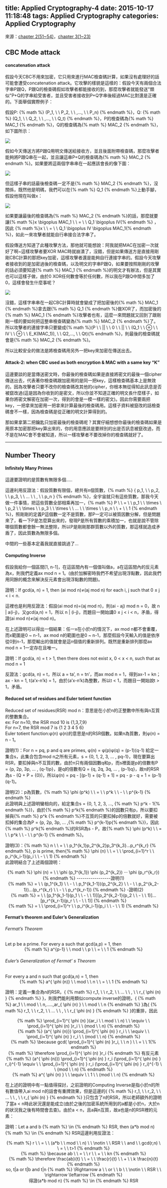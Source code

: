 title: Applied Cryptography-4
date: 2015-10-17 11:18:48
tags: Applied Cryptography
categories: Applied Cryptography
---
來源：[chapter 2(51~54)](http://eastl.github.io/papers/Chapter2.pdf)，[chapter 3(1~23)](http://staff.csie.ncu.edu.tw/yensm/lecture/Cryptography/Chapter-3%20Number%20Theory.pdf)

<h2> CBC Mode attack </h2>

<h4> concatenation attack  </h4>
假設今天CBC不用來加密，它只用來進行MAC檢查碼計算，如果沒有處理好的話可能會遭受concatenation attack。它攻擊的樣貌是這樣的：假設今天有兩個合法字串P跟Q，P跟Q的檢查碼假如攻擊者都能接收的到，那麼攻擊者就能發送"類似"P+Q的字串給受害者，並且受害者接收到P+Q字串後經過MAC比對還是正確的。下面舉個實際例子：

假設P: {% math %} (P_1, \ \ P_2, \ \ ,..., \ \ P_n) {% endmath %}，Q: {% math %} (Q_1, \ \ Q_2, \ \ ,..., \ \ Q_t) {% endmath %}，P的檢查碼為{% math %} MAC_1 {% endmath %}，Q的檢查碼為{% math %} MAC_2 {% endmath %}，如下圖所示：

![](/images/CBC_twostring.jpg)

假如今天傳送方將P跟Q用明文傳送給接收方，並且後面附帶檢查碼，那麼攻擊者能夠將P跟Q串在一起，並且讓這串P+Q的檢查碼為{% math %} MAC_2 {% endmath %}。如果要將這兩個字串串在一起應該會長的像下圖：

![](/images/concenation1.jpg)

但這樣子串的話最後檢查碼一定不是{% math %} MAC_2 {% endmath %}，沒關係，既然他是明碼，我們可以在{% math %} Q_1 {% endmath %}上動手腳，假設他現在叫做x：

![](/images/concenation2.jpg)

如果要讓最後的檢查碼為{% math %} MAC_2 {% endmath %}的話，那麼就要讓{% math %}x \bigoplus MAC_1 \ \ = \ \ Q_1 \bigoplus IV{% endmath %} ，因此 {% math %}x \ \ = \ \ Q_1 \bigoplus IV \bigoplus MAC_1{% endmath %}，如此一來攻擊者就能自行串接合法字串了。

假設傳送方知道了此種攻擊方法，那他就可能想說：阿我就把MAC在加密一次就好了啊~這樣攻擊者要XOR MAC時就崩潰了，沒錯，但是如果傳送方是直接用剛剛CBC計算的那把key加密，這樣攻擊者還是能夠自行連接字串的。假設今天攻擊者接收到的是加密過後的檢查碼，以及明文的字串P跟Q，如果要按照剛剛的攻擊的話必須要知道{% math %} MAC_1 {% endmath %}的明文才有辦法，但是其實也可以這樣子做，由於0 XOR任何數會等於任何數，所以我在P跟Q中間多加了0，這樣會發生什麼事呢？

![](/images/concenation3.jpg)

沒錯，這樣字串串在一起CBC計算時就會變成了把加密後的{% math %} MAC_1 {% endmath %}拿去跟{% math %} Q_1 {% endmath %}做XOR了，而加密後的{% math %} MAC_1 {% endmath %}攻擊者也有，這麼一來問題就又回到了跟剛剛一樣的要如何把這整串檢查碼變為{% math %} MAC_2 {% endmath %}了。所以攻擊者的連接字串只要變成{% math %}(P \ \ || \ \ 0 \ \ || \ \ (Q_1 \ \ ⊕ \ \ IV \ \ ⊕ \ \ E_K(MAC_1)), \ \ Q2,…, \ \ Qt){% endmath %}，則最後的檢查碼就會是{% math %} MAC_2 {% endmath %}。

所以比較安全的做法是將檢查碼用另外一把key來加密在傳送出去。

<h4> Attack-2: when CBC used as both encryption & MAC with a same key “K” </h4>
這邊要談的是當傳送密文時，你最後的檢查碼如果是直接將密文的最後一個cipher傳送出去，代表著你檢查碼跟加密用的是同一把key，這樣檢查碼基本上是無效的。因為攻擊者只要不改你的檢查碼改其他的cipher，你根本無從得知此訊息是否被竄改過(這是因為你收到的是密文，所以你並不知道正確的明文長什麼樣子，如果你將密文解密在加密一次，得到的會是一模一樣的密文)。因此你需要兩把key，一把拿來加密用一把拿來計算最後的檢查碼用。這樣子資料被竄改的話檢查碼會不一樣，因為檢查碼是從正確的明文計算得到的。

那如果拿第二把鑰匙只加密最後的檢查碼呢？其實仔細想想你最後的檢查碼如果是用原本加密那把key算出來的，你的用意應該是要辨別的出是否訊息被竄改過，而不是在MAC會不會被知道，所以一樣攻擊者不要改掉你的檢查碼就好了。

<hr>

<h2> Number Theory </h2>

<h4> Infinitely Many Primes </h4>
這邊要證明的是質數有無限多個.....

這邊利用反證法：假設質數有限個，總共有n個質數，{% math %} \{ p_1, \ \ p_2, \ \ p_3, \ \ ... \ \ , \ \ p_n \} {% endmath %}，全宇宙就只有這些質數，那我今天做一件事情，把這些質數全部相乘再加一，{% math %} P \ \ = \ \ p_1 \ \ \times \ \ p_2 \ \ \times \ \ p_3 \ \ \times \ \ ... \ \ \times \ \ p_n \ \ + \ \ 1  {% endmath %}，照剛剛的定義P這個數一定不是質數，那P一定可以被質因數分解，但是問題來了，看一下P是怎麼算出來的，發現P是所有質數的乘積加一，也就是說不管除哪個質數都會餘一無法整除，所以P是剛剛那群質數以外的質數，那這樣就造成矛盾了，因此質數為無限多個。

中間的一些基本定義我就直接跳過了...

<h4> Computing Inverse </h4>
假設我給你一個區間[1, n-1]，在這區間內有一個值叫做a，a在這區間內的反元素為x，則我們定義ax mod n = 1。(由於加解密時我們不希望出現浮點數，因此我們用同餘的概念來解決反元素會出現浮點數的問題)。

證明：If gcd(a, n) = 1, then (ai mod n)≠(aj mod n) for each i, j such that 0 ≤ j < i < n.

這裡也是利用反證法：假設(ai mod n)=(aj mod n)，則(ai - aj) mod n = 0，故 n | a(i-j)，又gcd(a,n) = 1，所以 n | (i-j)，而題目一開始講0 ≤ j < i < n，矛盾，得證(ai mod n)≠(aj mod n)。

在上述證明可以得出一個結果：任一x在小於n的情況下，ax mod n都不會重覆，而x範圍是0 ~ n-1，ax mod n的範圍也是0 ~ n-1，那麼假設今天輸入的值是依序從0到n-1，那麼輸出的值就會是這n個值的重新排列。既然是重新排列那麼ax mod n = 1一定存在且唯一。


證明：If gcd(a, n) = t > 1, then there does not exist x, 0 < x < n, such that ax mod n = 1

反證法：gcd(a, n) = t，所以 a = ta’, n = tn’，而ax mod n = 1，得到ax-1 = kn；ax - kn = 1, t(a’x-n’k) = 1，由於(a’x-n’k)為整數，所以t < 1，而題目一開始說t > 1，矛盾。

<h4> Reduced set of residues and Euler totient function </h4>

Reduced set of residues(RSR) mod n：意思是在小於n的正整數中所有與n互質的整數集合。  
ex: For n=10, the RSR mod 10 is {1,3,7,9}  
For n=7, the RSR mod 7 is {1 2 3 4 5 6}  
Euler totient function:φ(n)  φ(n)的意思是n的RSR個數。如果n為質數，則φ(n) = n - 1。

證明(1)：For n = pq, p and q are primes, φ(n) = φ(p)φ(q) = (p-1)(q-1)
給定一集合s，此集合包含mod n之所有元素，s = {0, 1, 2, 3, ... , pq-1}，現在要算出RSR，要扣掉與n不互質的數，由於n只有兩個因數q和p，而s裡面是p的倍數有P = {p, 2p, 3p, ... , (q-1)p}，是q的倍數有Q = {q, 2q, 3q, ... , (p-1)q}，故n的RSR為s - (Q + P + {0})，所以φ(n) = pq - [(p-1) + (q-1) + 1] = pq - p - q + 1 = (p-1)(q-1)。

證明(2)：p為質數，{% math %} \phi (p^k) \ \ = \ \ p^k \ \ - \ \ p^{k-1} {% endmath %}  
此證明與上述證明蠻相向的，給定集合s = {0, 1, 2, 3, ..., {% math %} p^k - 1{% endmath %}}，由於{% math %} p^k{% endmath %}的因數只有p，所以要扣掉與{% math %} p^k {% endmath %}不互質的只要扣掉p的倍數就好，需要被扣掉的集合為P = {p, 2p, 3p, ... ,{% math %} p^{k-1}p{% endmath %}}，因此{% math %} p^k{% endmath %}的RSR為s - P，故{% math %} \phi (p^k) \ \ = \ \ p^k \ \ - \ \ p^{k-1} {% endmath %}。

證明(3)：{% math %} n \ \ = \ \ p_1^{k_1}p_2^{k_2}p_3^{k_3}...p_r^{k_r} {% endmath %}, p is prime, then{% math %} \phi (n) \ \ = \ \ \prod_{i=1}^r \ \ p_i^{k_i-1}(p_i \ \ - \ \ 1) {% endmath %}  
此證明結合了上述兩個證明：
<center> {% math %} \phi (n) = \ \  \phi (p_1^{k_1}) \phi (p_2^{k_2}) ‧‧‧ \phi (p_r^{k_r}) {% endmath %} -----------------證明(1)</center>
<center> {% math %} = \ \ (p_1^{k_1} \ \ - \ \ p_1^{k_1-1})(p_2^{k_2} \ \ - \ \ p_2^{k_2-1})...(p_r^{k_r} \ \ - \ \ p_r^{k_r-1}) {% endmath %} -證明(2)</center>
<center> {% math %} = \ \ [p_1^{k_1-1}(p_1 \ \ - \ \ 1)][p_2^{k_2-1}(p_2 \ \ - \ \ 1)]...[p_r^{k_r-1}(p_r \ \ - \ \ 1)] {% endmath %}  </center>
<center> {% math %}  = \ \ \prod_{i=1}^r \ \ p_i^{k_i-1}(p_i \ \ - \ \ 1) {% endmath %} </center>



<h4> Fermat’s theorem and Euler’s Generalization  </h4>
<h6> Fermat’s Theorem </h6>
Let p be a prime. For every a such that gcd(a,p) = 1, then
<center> {% math %} a^{p-1} \ \ mod \ \ p \ \ = \ \ 1 {% endmath %} </center>

<h6> Euler’s Generalization of  Fermat’ s Theorem </h6>
For every a and n such that gcd(a,n) = 1, then
<center> {% math %} a^{ \phi (n)} \ \ mod \ \ n \ \ = \ \ 1 {% endmath %} </center>

證明：定義一集合為n的RSR，{ {% math %} r_1, \ \ r_2, \ \ ... \ \ , \ \ r_{ \phi (n) } {% endmath %} }，則我們能利用類似compute inverse的證明，{ {% math %} ar_1 \ \ mod \ \ n,.....,ar_{ \phi (n) } \ \ mod \ \ n {% endmath %} }為{ {% math %} r_1, \ \ r_2, \ \ ... \ \ , \ \ r_{ \phi (n) } {% endmath %} }的重排，因此
<center> {% math %} \prod_{i=1}^{ \phi (n) }(ar_i \ \ mod \ \ n) \ \ \equiv \ \ \prod_{i=1}^{ \phi (n) }r_i \ \ (mod \ \ n) {% endmath %} </center>
<center> {% math %} (a^{ \phi (n)}) \prod_{i=1}^{ \phi (n) } r_i \ \ \equiv \ \ \prod_{i=1}^{ \phi (n) } r_i \ \ (mod \ \ n) {% endmath %} </center>
<center> {% math %} \because gcd( \prod_{i=1}^{ \phi (n) }r_i, \ \ n ) \ \ = \ \ 1{% endmath %} </center>
<center> {% math %} \therefore \prod_{i=1}^{ \phi (n) }r_i {% endmath %} 有反元素 </center>
<center> {% math %} (a^{ \phi (n)}) \prod_{i=1}^{ \phi (n) } r_i (\prod_{i=1}^{ \phi (n) } r_i)^{-1} \equiv \ \ \prod_{i=1}^{ \phi (n) } r_i (\prod_{i=1}^{ \phi (n) } r_i)^{-1} \ \ (mod \ \ n) {% endmath %} </center>
<center> {% math %} a^{ \phi (n) } \ \ \equiv \ \ 1 \ \ (mod \ \ n) {% endmath %} </center>

在上述的證明中有一點值得探討，之前證明的Computing Inverse是指小於n的所有數值帶入ai mod n的話會有重牌效果，但是這邊的{ {% math %} r_1, \ \ r_2, \ \ ... \ \ , \ \ r_{ \phi (n) } {% endmath %} }只包含了n的RSR，所以老師額外的證明了當a < n時此狀況還是能成立(由於之後的加密系統所用到的a都是小於n，大於n的狀況我之後有時間會去查)。由於a < n，且a與n互質，故a也是n的RSR裡的元素：

證明：Let a and b {% math %} \in {% endmath %} RSR, then (a*b mod n) {% math %} \in {% endmath %} RSR這邊利用反證法：

<center> {% math %} r \ \ = \ \ (a*b \ \ mod \ \ n) \ \ \notin \ \ RSR \ \ and \ \ gcd(r,n) \ \ = \ \ t>1 {% endmath %} </center>
<center> {% math %} \because ab \ \ = \ \ r \ \ + \ \ kn {% endmath %} </center>
<center> {% math %} \therefore \frac{ab}{t} \ \ = \ \ \frac{r}{t} \ \ + \ \ k \frac{n}{t} {% endmath %} </center>
<center> so, t|a or t|b and t|n {% math %} \Rightarrow a \ \ or \ \ b \ \ \notin \ \ RSR \ \ \rightarrow \leftarrow {% endmath %} </center>
<center>得證(a*b mod n) {% math %} \in {% endmath %} RSR</center>
